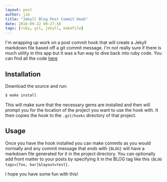 ```yaml
---
layout: post
author: jim
title: "Jekyll Blog Post Commit Hook"
date: 2016-09-22 00:27:58
tags: [ruby, git, jekyll, makefile]
---
```


I'm wrapping up work on a post commit hook that will create a Jekyll markdown file based off a git commit message. I'm not really sure if there is much utility in this app but it was a fun way to dive back into ruby code. You can find all the code [here](https://github.com/jimdoescode/jekyll-blog-post-commit-hook)

Installation
------------

Download the source and run:
```sh
$ make install
```

This will make sure that the necessary gems are installed and then will prompt you for the location of the project you want to use the hook with. It then copies the hook to the `.git/hooks` directory of that project.

Usage
-----

Once you have the hook installed you can make commits as you would normally and any commit message that *ends* with `{BLOG}` will have a markdown file generated for it in the project directory. You can optionally add front matter to your posts by specifying it in the BLOG tag like this `{BLOG tags=[foo, bar]&layout=test}`.

I hope you have some fun with this!
